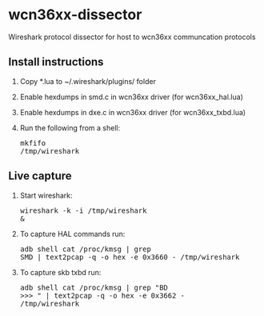 wcn36xx-dissector
=================

Wireshark protocol dissector for host to wcn36xx communcation protocols

Install instructions
--------------------
1) Copy *.lua to ~/.wireshark/plugins/ folder

2) Enable hexdumps in smd.c in wcn36xx driver (for wcn36xx_hal.lua)

2) Enable hexdumps in dxe.c in wcn36xx driver (for wcn36xx_txbd.lua)

3) Run the following from a shell: <pre>mkfifo /tmp/wireshark</pre>

Live capture
------------
1) Start wireshark: <pre>wireshark -k -i /tmp/wireshark &</pre>
2) To capture HAL commands run: <pre>adb shell cat /proc/kmsg | grep SMD | text2pcap -q -o hex -e 0x3660 - /tmp/wireshark</pre>
2) To capture skb txbd run: <pre>adb shell cat /proc/kmsg | grep "BD   >>> " | text2pcap -q -o hex -e 0x3662 - /tmp/wireshark</pre>
